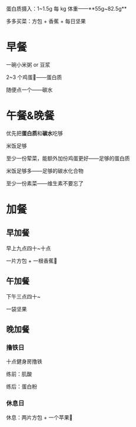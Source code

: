 蛋白质摄入：1~1.5g 每 kg 体重——**55g~82.5g**

多多买菜：方包 + 香蕉 + 每日坚果

# 早餐
一碗小米粥  or 豆浆

2~3 个鸡蛋🥚——蛋白质

随便点一个——碳水

# 午餐&晚餐
优先把**蛋白质**和**碳水**吃够

米饭足够

至少一份荤菜，能额外加份鸡蛋更好——足够的蛋白质

米饭足够多——足够的碳水化合物

至少一份素菜——维生素不要忘了

# 加餐
## 早加餐
早上九点四十~十点

一片方包 + 一根香蕉🍌

## 午加餐
下午三点四十~

一袋坚果

## 晚加餐
### 撸铁日
十点健身房撸铁

练前：肌酸

练后：蛋白粉

### 休息日
休息：两片方包 + 一个苹果🍎